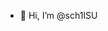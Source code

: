 - 👋 Hi, I’m @sch1ISU

<!---
sch1ISU/sch1ISU is a ✨ special ✨ repository because its `README.md` (this file) appears on your GitHub profile.
You can click the Preview link to take a look at your changes.
--->
